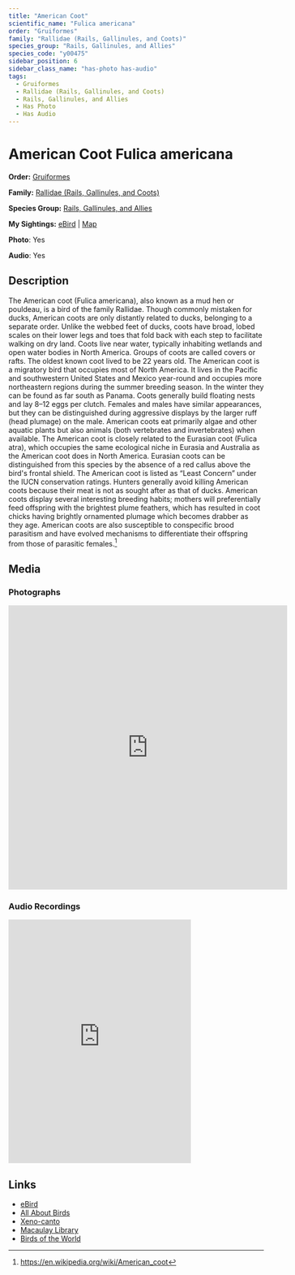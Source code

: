 ```yaml
---
title: "American Coot"
scientific_name: "Fulica americana"
order: "Gruiformes"
family: "Rallidae (Rails, Gallinules, and Coots)"
species_group: "Rails, Gallinules, and Allies"
species_code: "y00475"
sidebar_position: 6
sidebar_class_name: "has-photo has-audio"
tags: 
  - Gruiformes
  - Rallidae (Rails, Gallinules, and Coots)
  - Rails, Gallinules, and Allies
  - Has Photo
  - Has Audio
---
```


# American Coot <span className='sci_name'>Fulica americana</span>

**Order:** [Gruiformes](/tags/gruiformes)

**Family:** [Rallidae (Rails, Gallinules, and Coots)](/tags/rallidae-rails-gallinules-and-coots)

**Species Group:** [Rails, Gallinules, and Allies](/tags/rails-gallinules-and-allies)

**My Sightings:** [eBird](https://ebird.org/lifelist?r=world&time=life&spp=y00475) | [Map](/map?species_code=y00475)

**Photo**: Yes 

**Audio**: Yes

## Description
The American coot (Fulica americana), also known as a mud hen or pouldeau, is a bird of the family Rallidae. Though commonly mistaken for ducks, American coots are only distantly related to ducks, belonging to a separate order. Unlike the webbed feet of ducks, coots have broad, lobed scales on their lower legs and toes that fold back with each step to facilitate walking on dry land. Coots live near water, typically inhabiting wetlands and open water bodies in North America. Groups of coots are called covers or rafts. The oldest known coot lived to be 22 years old.
The American coot is a migratory bird that occupies most of North America. It lives in the Pacific and southwestern United States and Mexico year-round and occupies more northeastern regions during the summer breeding season. In the winter they can be found as far south as Panama. Coots generally build floating nests and lay 8–12 eggs per clutch. Females and males have similar appearances, but they can be distinguished during aggressive displays by the larger ruff (head plumage) on the male. American coots eat primarily algae and other aquatic plants but also animals (both vertebrates and invertebrates) when available.
The American coot is closely related to the Eurasian coot (Fulica atra), which occupies the same ecological niche in Eurasia and Australia as the American coot does in North America. Eurasian coots can be distinguished from this species by the absence of a red callus above the bird's frontal shield.
The American coot is listed as “Least Concern” under the IUCN conservation ratings. Hunters generally avoid killing American coots because their meat is not as sought after as that of ducks.
American coots display several interesting breeding habits; mothers will preferentially feed offspring with the brightest plume feathers, which has resulted in coot chicks having brightly ornamented plumage which becomes drabber as they age. American coots are also susceptible to conspecific brood parasitism and have evolved mechanisms to differentiate their offspring from those of parasitic females.[^1]

[^1]: https://en.wikipedia.org/wiki/American_coot

## Media
### Photographs
<iframe src="https://macaulaylibrary.org/asset/614210043/embed" width="550" height="560" frameborder="0" allowfullscreen></iframe>

### Audio Recordings
<iframe src="https://macaulaylibrary.org/asset/626485749/embed" width="360" height="480" frameborder="0" allowfullscreen></iframe>

## Links
* [eBird](https://ebird.org/species/y00475) 
* [All About Birds](https://www.allaboutbirds.org/guide/y00475) 
* [Xeno-canto](https://www.xeno-canto.org/species/fulica-americana) 
* [Macaulay Library](https://search.macaulaylibrary.org/catalog?taxonCode=y00475&sort=rating_rank_desc)
* [Birds of the World](https://birdsoftheworld.org/bow/species/y00475)
